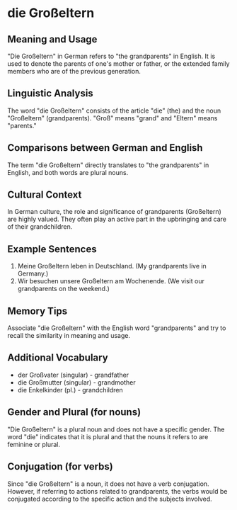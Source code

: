 # die Großeltern
## Meaning and Usage
"Die Großeltern" in German refers to "the grandparents" in English. It is used to denote the parents of one's mother or father, or the extended family members who are of the previous generation.

## Linguistic Analysis
The word "die Großeltern" consists of the article "die" (the) and the noun "Großeltern" (grandparents). "Groß" means "grand" and "Eltern" means "parents."

## Comparisons between German and English
The term "die Großeltern" directly translates to "the grandparents" in English, and both words are plural nouns.

## Cultural Context
In German culture, the role and significance of grandparents (Großeltern) are highly valued. They often play an active part in the upbringing and care of their grandchildren.

## Example Sentences
1. Meine Großeltern leben in Deutschland. (My grandparents live in Germany.)
2. Wir besuchen unsere Großeltern am Wochenende. (We visit our grandparents on the weekend.)

## Memory Tips
Associate "die Großeltern" with the English word "grandparents" and try to recall the similarity in meaning and usage.

## Additional Vocabulary
- der Großvater (singular) - grandfather
- die Großmutter (singular) - grandmother
- die Enkelkinder (pl.) - grandchildren

## Gender and Plural (for nouns)
"Die Großeltern" is a plural noun and does not have a specific gender. The word "die" indicates that it is plural and that the nouns it refers to are feminine or plural.

## Conjugation (for verbs)
Since "die Großeltern" is a noun, it does not have a verb conjugation. However, if referring to actions related to grandparents, the verbs would be conjugated according to the specific action and the subjects involved.